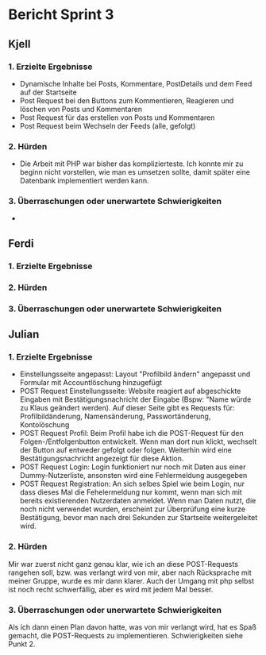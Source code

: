 # Bericht Sprint 3

## Kjell

### 1. Erzielte Ergebnisse
- Dynamische Inhalte bei Posts, Kommentare, PostDetails und dem Feed auf der Startseite
- Post Request bei den Buttons zum Kommentieren, Reagieren und löschen von Posts und Kommentaren
- Post Request für das erstellen von Posts und Kommentaren
- Post Request beim Wechseln der Feeds (alle, gefolgt)

### 2. Hürden
- Die Arbeit mit PHP war bisher das komplizierteste. Ich konnte mir zu beginn nicht vorstellen, wie man es umsetzen sollte, damit später eine Datenbank implementiert werden kann. 

### 3. Überraschungen oder unerwartete Schwierigkeiten
- 

## Ferdi

### 1. Erzielte Ergebnisse



### 2. Hürden


### 3. Überraschungen oder unerwartete Schwierigkeiten



## Julian

### 1. Erzielte Ergebnisse

- Einstellungsseite angepasst: Layout "Profilbild ändern" angepasst und Formular mit Accountlöschung hinzugefügt
- POST Request Einstellungsseite: Website reagiert auf abgeschickte Eingaben mit Bestätigungsnachricht der Eingabe (Bspw: "Name würde zu Klaus geändert werden). Auf dieser Seite gibt es Requests für: Profilbildänderung, Namensänderung, Passwortänderung, Kontolöschung
- POST Request Profil: Beim Profil habe ich die POST-Request für den Folgen-/Entfolgenbutton entwickelt. Wenn man dort nun klickt, wechselt der Button auf entweder gefolgt oder folgen. Weiterhin wird eine Bestätigungsnachricht angezeigt für diese Aktion.
- POST Request Login: Login funktioniert nur noch mit Daten aus einer Dummy-Nutzerliste, ansonsten wird eine Fehlermeldung ausgegeben
- POST Request Registration: An sich selbes Spiel wie beim Login, nur dass dieses Mal die Fehelermeldung nur kommt, wenn man sich mit bereits existierenden Nutzerdaten anmeldet. Wenn man Daten nutzt, die noch nicht verwendet wurden, erscheint zur Überprüfung eine kurze Bestätigung, bevor man nach drei Sekunden zur Startseite weitergeleitet wird.

### 2. Hürden

Mir war zuerst nicht ganz genau klar, wie ich an diese POST-Requests rangehen soll, bzw. was verlangt wird von mir, aber nach Rücksprache mit meiner Gruppe, wurde es mir dann klarer. Auch der Umgang mit php selbst ist noch recht schwerfällig, aber es wird mit jedem Mal besser.

### 3. Überraschungen oder unerwartete Schwierigkeiten
Als ich dann einen Plan davon hatte, was von mir verlangt wird, hat es Spaß gemacht, die POST-Requests zu implementieren. Schwierigkeiten siehe Punkt 2.



